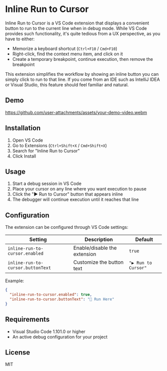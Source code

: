# Inline Run to Cursor

Inline Run to Cursor is a VS Code extension that displays a convenient button to run to the current line when in debug mode. While VS Code provides such functionality, it's quite tedious from a UX perspective, as you have to either:

- Memorize a keyboard shortcut (`Ctrl+F10` / `Cmd+F10`)
- Right-click, find the context menu item, and click on it
- Create a temporary breakpoint, continue execution, then remove the breakpoint

This extension simplifies the workflow by showing an inline button you can simply click to run to that line. If you come from an IDE such as IntelliJ IDEA or Visual Studio, this feature should feel familiar and natural.

## Demo

https://github.com/user-attachments/assets/your-demo-video.webm

## Installation

1. Open VS Code
2. Go to Extensions (`Ctrl+Shift+X` / `Cmd+Shift+X`)
3. Search for "Inline Run to Cursor"
4. Click Install

## Usage

1. Start a debug session in VS Code
2. Place your cursor on any line where you want execution to pause
3. Click the "▶️ Run to Cursor" button that appears inline
4. The debugger will continue execution until it reaches that line

## Configuration

The extension can be configured through VS Code settings:

| Setting | Description | Default |
|---------|-------------|---------|
| `inline-run-to-cursor.enabled` | Enable/disable the extension | `true` |
| `inline-run-to-cursor.buttonText` | Customize the button text | `"▶️ Run to Cursor"` |

Example:
```json
{
  "inline-run-to-cursor.enabled": true,
  "inline-run-to-cursor.buttonText": "🏃 Run Here"
}
```

## Requirements

- Visual Studio Code 1.101.0 or higher
- An active debug configuration for your project

## License

MIT